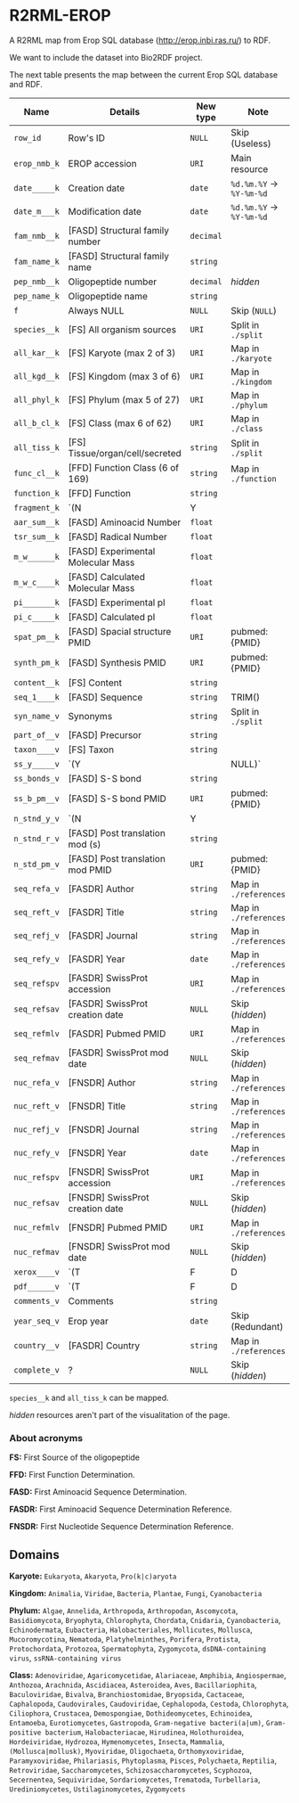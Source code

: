 # R2RML-EROP
A R2RML map from Erop SQL database (http://erop.inbi.ras.ru/) to RDF. 

We want to include the dataset into Bio2RDF project.

The next table presents the map between the current Erop SQL database and RDF.

| Name         | Details                              | New type  | Note                     |
| ------------ | ------------------------------------ | --------- | -------------------------|
| `row_id`     | Row's ID                             | `NULL`    | Skip (Useless)           |
| `erop_nmb_k` | EROP accession                       | `URI`     | Main resource            |
| `date_____k` | Creation date                        | `date`    | `%d.%m.%Y` -> `%Y-%m-%d` |
| `date_m___k` | Modification date                    | `date`    | `%d.%m.%Y` -> `%Y-%m-%d` |
| `fam_nmb__k` | [FASD] Structural family number      | `decimal` |                          |
| `fam_name_k` | [FASD] Structural family name        | `string`  |                          |
| `pep_nmb__k` | Oligopeptide number                  | `decimal` | *hidden*                 |
| `pep_name_k` | Oligopeptide name                    | `string`  |                          |
| `f`          | Always NULL                          | `NULL`    | Skip (`NULL`)            |
| `species__k` | [FS] All organism sources            | `URI`     | Split in `./split`       |
| `all_kar__k` | [FS] Karyote (max 2 of 3)            | `URI`     | Map in `./karyote`       |
| `all_kgd__k` | [FS] Kingdom (max 3 of 6)            | `URI`     | Map in `./kingdom`       |
| `all_phyl_k` | [FS] Phylum (max 5 of 27)            | `URI`     | Map in `./phylum`        |
| `all_b_cl_k` | [FS] Class (max 6 of 62)             | `URI`     | Map in `./class`         |
| `all_tiss_k` | [FS] Tissue/organ/cell/secreted      | `string`  | Split in `./split`       |
| `func_cl__k` | [FFD] Function Class (6 of 169)      | `string`  | Map in `./function`      |
| `function_k` | [FFD] Function                       | `string`  |                          |
| `fragment_k` | `(N|Y| |NULL)`                       | `NULL`    | Skip (*hidden*)          |
| `aar_sum__k` | [FASD] Aminoacid Number              | `float`   |                          |
| `tsr_sum__k` | [FASD] Radical Number                | `float`   |                          |
| `m_w______k` | [FASD] Experimental Molecular Mass   | `float`   |                          |
| `m_w_c____k` | [FASD] Calculated Molecular Mass     | `float`   |                          |
| `pi_______k` | [FASD] Experimental pI               | `float`   |                          |
| `pi_c_____k` | [FASD] Calculated pI                 | `float`   |                          |
| `spat_pm__k` | [FASD] Spacial structure PMID        | `URI`     | pubmed:{PMID}            |
| `synth_pm_k` | [FASD] Synthesis PMID                | `URI`     | pubmed:{PMID}            |
| `content__k` | [FS] Content                         | `string`  |                          |
| `seq_1____k` | [FASD] Sequence                      | `string`  | TRIM()                   |
| `syn_name_v` | Synonyms                             | `string`  | Split in `./split`       |
| `part_of__v` | [FASD] Precursor                     | `string`  |                          |
| `taxon____v` | [FS] Taxon                           | `string`  |                          |
| `ss_y_____v` | `(Y| |NULL)`                         | `NULL`    | Skip (*hidden*)          |
| `ss_bonds_v` | [FASD] S-S bond                      | `string`  |                          |
| `ss_b_pm__v` | [FASD] S-S bond PMID                 | `URI`     | pubmed:{PMID}            |
| `n_stnd_y_v` | `(N|Y| |NULL)`                       | `NULL`    | Skip (*hidden*)          |
| `n_stnd_r_v` | [FASD] Post translation mod (s)      | `string`  |                          |
| `n_std_pm_v` | [FASD] Post translation mod PMID     | `URI`     | pubmed:{PMID}            |
| `seq_refa_v` | [FASDR] Author                       | `string`  | Map in `./references`    |
| `seq_reft_v` | [FASDR] Title                        | `string`  | Map in `./references`    |
| `seq_refj_v` | [FASDR] Journal                      | `string`  | Map in `./references`    |
| `seq_refy_v` | [FASDR] Year                         | `date`    | Map in `./references`    |
| `seq_refspv` | [FASDR] SwissProt accession          | `URI`     | Map in `./references`    |
| `seq_refsav` | [FASDR] SwissProt creation date      | `NULL`    | Skip (*hidden*)          |
| `seq_refmlv` | [FASDR] Pubmed PMID                  | `URI`     | Map in `./references`    |
| `seq_refmav` | [FASDR] SwissProt mod date           | `NULL`    | Skip (*hidden*)          |
| `nuc_refa_v` | [FNSDR] Author                       | `string`  | Map in `./references`    |
| `nuc_reft_v` | [FNSDR] Title                        | `string`  | Map in `./references`    |
| `nuc_refj_v` | [FNSDR] Journal                      | `string`  | Map in `./references`    |
| `nuc_refy_v` | [FNSDR] Year                         | `date`    | Map in `./references`    |
| `nuc_refspv` | [FNSDR] SwissProt accession          | `URI`     | Map in `./references`    |
| `nuc_refsav` | [FNSDR] SwissProt creation date      | `NULL`    | Skip (*hidden*)          |
| `nuc_refmlv` | [FNSDR] Pubmed PMID                  | `URI`     | Map in `./references`    |
| `nuc_refmav` | [FNSDR] SwissProt mod date           | `NULL`    | Skip (*hidden*)          |
| `xerox____v` | `(T|F|D|P|N|NULL)`                   | `NULL`    | Skip (*hidden*)          |
| `pdf______v` | `(T|F|D|P|N|NULL)`                   | `NULL`    | Skip (*hidden*)          |
| `comments_v` | Comments                             | `string`  |                          |
| `year_seq_v` | Erop year                            | `date`    | Skip (Redundant)         |
| `country__v` | [FASDR] Country                      | `string`  | Map in `./references`    |
| `complete_v` | ?                                    | `NULL`    | Skip (*hidden*)          |

`species__k` and `all_tiss_k` can be mapped.

*hidden* resources aren't part of the visualitation of the page.

### About acronyms
**FS:** First Source of the oligopeptide

**FFD:** First Function Determination.

**FASD:** First Aminoacid Sequence Determination.

**FASDR:** First Aminoacid Sequence Determination Reference.

**FNSDR:** First Nucleotide Sequence Determination Reference.

## Domains
**Karyote:** `Eukaryota`, `Akaryota`, `Pro(k|c)aryota`

**Kingdom:** `Animalia`, `Viridae`, `Bacteria`, `Plantae`, `Fungi`, `Cyanobacteria`

**Phylum:** `Algae`, `Annelida`, `Arthropoda`, `Arthropodan`, `Ascomycota`, `Basidiomycota`, `Bryophyta`, `Chlorophyta`, `Chordata`, `Cnidaria`, `Cyanobacteria`, `Echinodermata`, `Eubacteria`, `Halobacteriales`, `Mollicutes`, `Mollusca`, `Mucoromycotina`, `Nematoda`, `Platyhelminthes`, `Porifera`, `Protista`, `Protochordata`, `Protozoa`, `Spermatophyta`, `Zygomycota`, `dsDNA-containing virus`, `ssRNA-containing virus`

**Class:**  `Adenoviridae`, `Agaricomycetidae`, `Alariaceae`, `Amphibia`, `Angiospermae`, `Anthozoa`, `Arachnida`, `Ascidiacea`, `Asteroidea`, `Aves`, `Bacillariophita`, `Baculoviridae`, `Bivalva`, `Branchiostomidae`, `Bryopsida`, `Cactaceae`, `Caphalopoda`, `Caudovirales`, `Caudoviridae`, `Cephalopoda`, `Cestoda`, `Chlorophyta`, `Ciliophora`, `Crustacea`, `Demospongiae`, `Dothideomycetes`, `Echinoidea`, `Entamoeba`, `Eurotiomycetes`, `Gastropoda`, `Gram-negative bacteri(a|um)`, `Gram-positive bacterium`, `Halobacteriacae`, `Hirudinea`, `Holothuroidea`, `Hordeiviridae`, `Hydrozoa`, `Hymenomycetes`, `Insecta`, `Mammalia`, `(Mollusca|mollusk)`, `Myoviridae`, `Oligochaeta`, `Orthomyxoviridae`, `Paramyxoviridae`, `Philariasis`, `Phytoplasma`, `Pisces`, `Polychaeta`, `Reptilia`, `Retroviridae`, `Saccharomycetes`, `Schizosaccharomycetes`, `Scyphozoa`, `Secernentea`, `Sequiviridae`, `Sordariomycetes`, `Trematoda`, `Turbellaria`, `Urediniomycetes`, `Ustilaginomycetes`, `Zygomycets`
